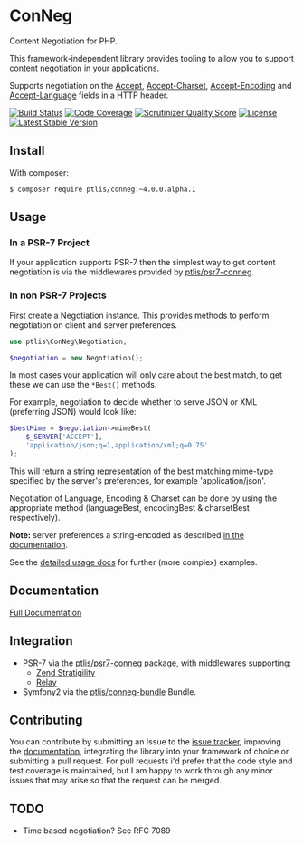 # ConNeg

Content Negotiation for PHP.

This framework-independent library provides tooling to allow you to support content negotiation in your applications.

Supports negotiation on the  [Accept](http://www.w3.org/Protocols/rfc2616/rfc2616-sec14.html#sec14.1), [Accept-Charset](http://www.w3.org/Protocols/rfc2616/rfc2616-sec14.html#sec14.2), [Accept-Encoding](http://www.w3.org/Protocols/rfc2616/rfc2616-sec14.html#sec14.3) and [Accept-Language](http://www.w3.org/Protocols/rfc2616/rfc2616-sec14.html#sec14.4) fields in a HTTP header.

[![Build Status](https://travis-ci.org/ptlis/conneg.png?branch=master)](https://travis-ci.org/ptlis/conneg) [![Code Coverage](https://scrutinizer-ci.com/g/ptlis/conneg/badges/coverage.png?s=6c30a32e78672ae0d7cff3ecf00ceba95049879a)](https://scrutinizer-ci.com/g/ptlis/conneg/) [![Scrutinizer Quality Score](https://scrutinizer-ci.com/g/ptlis/conneg/badges/quality-score.png?s=b8a262b33dd4a5de02d6f92f3e318ebb319f96c0)](https://scrutinizer-ci.com/g/ptlis/conneg/)  [![License](https://img.shields.io/badge/license-MIT-brightgreen.svg)](https://github.com/ptlis/conneg/blob/master/LICENSE) [![Latest Stable Version](https://poser.pugx.org/ptlis/conneg/v/stable.png)](https://packagist.org/packages/ptlis/conneg)

## Install

With composer:

```shell
$ composer require ptlis/conneg:~4.0.0.alpha.1
```

## Usage


### In a PSR-7 Project

If your application supports PSR-7 then the simplest way to get content negotiation is via the middlewares provided by [ptlis/psr7-conneg](https://github.com/ptlis/psr7-conneg).


### In non PSR-7 Projects

First create a Negotiation instance. This provides methods to perform negotiation on client and server preferences.

```php
use ptlis\ConNeg\Negotiation;

$negotiation = new Negotiation();
```

In most cases your application will only care about the best match, to get these we can use the ```*Best()``` methods.

For example, negotiation to decide whether to serve JSON or XML (preferring JSON) would look like:

```php
$bestMime = $negotiation->mimeBest(
    $_SERVER['ACCEPT'], 
    'application/json;q=1,application/xml;q=0.75'
);
```

This will return a string representation of the best matching mime-type specified by the server's preferences, for example 'application/json'.

Negotiation of Language, Encoding & Charset can be done by using the appropriate method (languageBest, encodingBest & charsetBest respectively).

**Note:** server preferences a string-encoded as described [in the documentation](http://ptlis.github.io/conneg/basics.html#type-preference-encodings).

See the [detailed usage docs](http://ptlis.github.io/conneg/usage.html) for further (more complex) examples.




## Documentation

[Full Documentation](http://ptlis.github.io/conneg/)

## Integration

* PSR-7 via the [ptlis/psr7-conneg](https://github.com/ptlis/psr7-conneg) package, with middlewares supporting:
    * [Zend Stratigility](https://github.com/zendframework/zend-stratigility)
    * [Relay](https://github.com/relayphp/Relay.Relay)
* Symfony2 via the [ptlis/conneg-bundle](https://github.com/ptlis/conneg-bundle) Bundle.

## Contributing

You can contribute by submitting an Issue to the [issue tracker](https://github.com/ptlis/conneg/issues), improving the [documentation](https://github.com/ptlis/conneg/tree/gh-pages), integrating the library into your framework of choice or submitting a pull request. For pull requests i'd prefer that the code style and test coverage is maintained, but I am happy to work through any minor issues that may arise so that the request can be merged.


## TODO

* Time based negotiation? See RFC 7089
